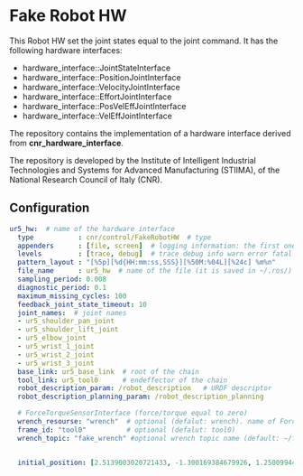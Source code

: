 # Fake Robot HW
This Robot HW set the joint states equal to the joint command.
It has the following hardware interfaces:

- hardware_interface::JointStateInterface     
- hardware_interface::PositionJointInterface  
- hardware_interface::VelocityJointInterface  
- hardware_interface::EffortJointInterface    
- hardware_interface::PosVelEffJointInterface
- hardware_interface::VelEffJointInterface    

The repository contains the implementation of a hardware interface derived from **cnr_hardware_interface**.

The repository is developed by the Institute of Intelligent Industrial Technologies and Systems for Advanced Manufacturing (STIIMA), of the National Research Council of Italy (CNR).

## Configuration
```yaml
ur5_hw:  # name of the hardware interface
  type           : cnr/control/FakeRobotHW  # type
  appenders      : [file, screen]  # logging information: the first one is stored in a file, the second one in the screen
  levels         : [trace, debug]  # trace debug info warn error fatal
  pattern_layout : "[%5p][%d{HH:mm:ss,SSS}][%50M:%04L][%24c] %m%n"
  file_name      : ur5_hw  # name of the file (it is saved in ~/.ros/)
  sampling_period: 0.008
  diagnostic_period: 0.1
  maximum_missing_cycles: 100
  feedback_joint_state_timeout: 10
  joint_names:  # joint names
  - ur5_shoulder_pan_joint
  - ur5_shoulder_lift_joint
  - ur5_elbow_joint
  - ur5_wrist_1_joint
  - ur5_wrist_2_joint
  - ur5_wrist_3_joint
  base_link: ur5_base_link  # root of the chain
  tool_link: ur5_tool0      # endeffector of the chain
  robot_description_param: /robot_description   # URDF descriptor
  robot_description_planning_param: /robot_description_planning  

  # ForceTorqueSensorInterface (force/torque equal to zero)
  wrench_resourse: "wrench"  # optional (defalut: wrench). name of ForceTorqueSensorHandle
  frame_id: "tool0"          # optional (defalut: tool0)
  wrench_topic: "fake_wrench" #optional wrench topic name (default: ~/fake_wrench)


  initial_position: [2.5139003020721433, -1.300169384679926, 1.2500994437535364, -1.5412232868185847, -1.5994267077911786, 5.39879464423676]  # optional. Initial position  
```
